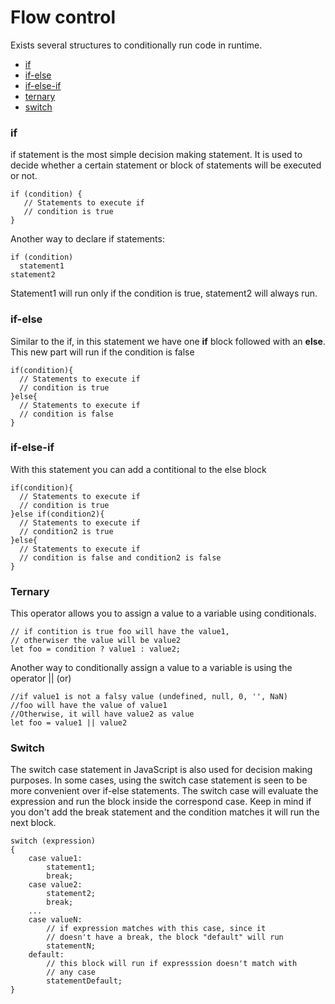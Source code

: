 # Flow control

Exists several structures to conditionally run code in runtime.

- [if](#if)
- [if-else](#if-else)
- [if-else-if](#if-else-if)
- [ternary](#Ternary)
- [switch](#switch)

### if

if statement is the most simple decision making statement. It is used to decide whether a certain statement or block of statements will be executed or not.

```
if (condition) {
   // Statements to execute if
   // condition is true
}
```

Another way to declare if statements:

```
if (condition)
  statement1
statement2
```

Statement1 will run only if the condition is true, statement2 will always run.

### if-else

Similar to the if, in this statement we have one **if** block followed with an **else**. This new part will run if the condition is false

```
if(condition){
  // Statements to execute if
  // condition is true
}else{
  // Statements to execute if
  // condition is false
}
```

### if-else-if

With this statement you can add a contitional to the else block

```
if(condition){
  // Statements to execute if
  // condition is true
}else if(condition2){
  // Statements to execute if
  // condition2 is true
}else{
  // Statements to execute if
  // condition is false and condition2 is false
}
```

### Ternary

This operator allows you to assign a value to a variable using conditionals.

```
// if contition is true foo will have the value1,
// otherwiser the value will be value2
let foo = condition ? value1 : value2;
```

Another way to conditionally assign a value to a variable is using the operator || (or)

```
//if value1 is not a falsy value (undefined, null, 0, '', NaN)
//foo will have the value of value1
//Otherwise, it will have value2 as value
let foo = value1 || value2
```

### Switch

The switch case statement in JavaScript is also used for decision making purposes. In some cases, using the switch case statement is seen to be more convenient over if-else statements. The switch case will evaluate the expression and run the block inside the correspond case. Keep in mind if you don't add the break statement and the condition matches it will run the next block.

```
switch (expression)
{
    case value1:
        statement1;
        break;
    case value2:
        statement2;
        break;
    ...
    case valueN:
        // if expression matches with this case, since it
        // doesn't have a break, the block "default" will run
        statementN;
    default:
        // this block will run if expresssion doesn't match with
        // any case
        statementDefault;
}
```
